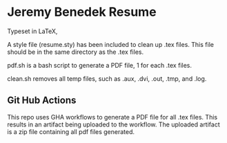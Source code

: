 # Jeremy Benedek Resume
Typeset in LaTeX,

A style file (resume.sty) has been included to clean up .tex files. This file should be in the same directory as the .tex files.

pdf.sh is a bash script to generate a PDF file, 1 for each .tex files.

clean.sh removes all temp files, such as .aux, .dvi, .out, .tmp, and .log.

## Git Hub Actions

This repo uses GHA workflows to generate a PDF file for all .tex files. This results in an artifact being uploaded to the workflow.
The uploaded artifact is a zip file containing all pdf files generated.

